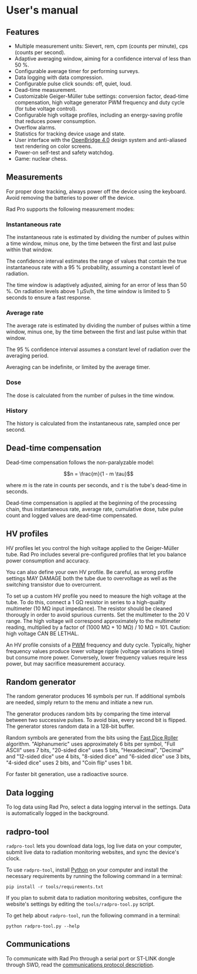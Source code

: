 # User's manual

## Features

* Multiple measurement units: Sievert, rem, cpm (counts per minute), cps (counts per second).
* Adaptive averaging window, aiming for a confidence interval of less than 50 %.
* Configurable average timer for performing surveys.
* Data logging with data compression.
* Configurable pulse click sounds: off, quiet, loud.
* Dead-time measurement.
* Customizable Geiger-Müller tube settings: conversion factor, dead-time compensation, high voltage generator PWM frequency and duty cycle (for tube voltage control).
* Configurable high voltage profiles, including an energy-saving profile that reduces power consumption.
* Overflow alarms.
* Statistics for tracking device usage and state.
* User interface with the [OpenBridge 4.0](https://www.openbridge.no/) design system and anti-aliased text rendering on color screens.
* Power-on self-test and safety watchdog.
* Game: nuclear chess.

## Measurements

For proper dose tracking, always power off the device using the keyboard. Avoid removing the batteries to power off the device.

Rad Pro supports the following measurement modes:

### Instantaneous rate

The instantaneous rate is estimated by dividing the number of pulses within a time window, minus one, by the time between the first and last pulse within that window.

The confidence interval estimates the range of values that contain the true instantaneous rate with a 95 % probability, assuming a constant level of radiation.

The time window is adaptively adjusted, aiming for an error of less than 50 %. On radiation levels above 1 µSv/h, the time window is limited to 5 seconds to ensure a fast response.

### Average rate

The average rate is estimated by dividing the number of pulses within a time window, minus one, by the time between the first and last pulse within that window.

The 95 % confidence interval assumes a constant level of radiation over the averaging period.

Averaging can be indefinite, or limited by the average timer.

### Dose

The dose is calculated from the number of pulses in the time window.

### History

The history is calculated from the instantaneous rate, sampled once per second.

## Dead-time compensation

Dead-time compensation follows the non-paralyzable model:

$$n = \frac{m}{1 - m \tau}$$

where $m$ is the rate in counts per seconds, and $\tau$ is the tube's dead-time in seconds.

Dead-time compensation is applied at the beginning of the processing chain, thus instantaneous rate, average rate, cumulative dose, tube pulse count and logged values are dead-time compensated.

## HV profiles

HV profiles let you control the high voltage applied to the Geiger-Müller tube. Rad Pro includes several pre-configured profiles that let you balance power consumption and accuracy.

You can also define your own HV profile. Be careful, as wrong profile settings MAY DAMAGE both the tube due to overvoltage as well as the switching transistor due to overcurrent.

To set up a custom HV profile you need to measure the high voltage at the tube. To do this, connect a 1 GΩ resistor in series to a high-quality multimeter (10 MΩ input impedance). The resistor should be cleaned thorougly in order to avoid spurious currents. Set the multimeter to the 20 V range. The high voltage will correspond approximately to the multimeter reading, multiplied by a factor of (1000 MΩ + 10 MΩ) / 10 MΩ = 101. Caution: high voltage CAN BE LETHAL.

An HV profile consists of a [PWM](https://en.wikipedia.org/wiki/Pulse-width_modulation) frequency and duty cycle. Typically, higher frequency values produce lower voltage ripple (voltage variations in time) but consume more power. Conversely, lower frequency values require less power, but may sacrifice measurement accuracy.

## Random generator

The random generator produces 16 symbols per run. If additional symbols are needed, simply return to the menu and initiate a new run.

The generator produces random bits by comparing the time interval between two successive pulses. To avoid bias, every second bit is flipped. The generator stores random data in a 128-bit buffer.

Random symbols are generated from the bits using the [Fast Dice Roller](https://arxiv.org/abs/1304.1916) algorithm. "Alphanumeric" uses approximately 6 bits per symbol, "Full ASCII" uses 7 bits, "20-sided dice" uses 5 bits, "Hexadecimal", "Decimal" and "12-sided dice" use 4 bits, "8-sided dice" and "6-sided dice" use 3 bits, "4-sided dice" uses 2 bits, and "Coin flip" uses 1 bit.

For faster bit generation, use a radioactive source.

## Data logging

To log data using Rad Pro, select a data logging interval in the settings. Data is automatically logged in the background.

## radpro-tool

`radpro-tool` lets you download data logs, log live data on your computer, submit live data to radiation monitoring websites, and sync the device's clock.

To use `radpro-tool`, install [Python](https://www.python.org) on your computer and install the necessary requirements by running the following command in a terminal:

    pip install -r tools/requirements.txt

If you plan to submit data to radiation monitoring websites, configure the website's settings by editing the `tools/radpro-tool.py` script.

To get help about `radpro-tool`, run the following command in a terminal:

    python radpro-tool.py --help

## Communications

To communicate with Rad Pro through a serial port or ST-LINK dongle through SWD, read the [communications protocol description](comm.md).

